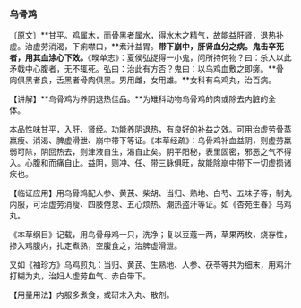 ### 乌骨鸡

〔原文〕**甘平。鸡属木，而骨黑者属水，得水木之精气，故能益肝肾，退热补虚。治虚劳消渴，下痢噤口，**煮汁益胃。**带下崩中，肝肾血分之病。鬼击卒死者，用其血涂心下效。**《暌单志》：夏侯弘捉得一小鬼，问所持何物？曰：杀人以此矛戟中心腹者，无不辄死。弘曰：治此有方否？鬼曰：以乌鸡血敷之即瘥。**骨肉俱黑者良，舌黑者骨肉俱黑。男用雌，女用雄。**女科有乌鸡丸，治百病。

【讲解】**乌骨鸡为养阴退热佳品。**为雉科动物乌骨鸡的肉或除去内脏的全体。

本品性味甘平，入肝、肾经。功能养阴退热，有良好的补益之效。可用治虚劳骨蒸羸瘦、消渴、脾虚滑泄、崩中带下等证。《本草经疏》：乌骨鸡补血益阴，则虚劳羸弱可除，阴回热去，则津液自生，渴自止矣。阴平阳秘，表里固密，邪恶之气不得入。心腹和而痛自止。益阴，则冲、任、带三脉俱旺，故能除崩中带下一切虚损诸疾也。

【临证应用】用乌骨鸡配人参、黄芪、柴胡、当归、熟地、白芍、五味子等，制丸内服，可治虚劳消瘦、四肢倦怠、五心烦热、潮热盗汗等证。如《杏苑生春》乌鸡丸。

《本草纲目》记载，用鸟骨母鸡一只，洗净；复以豆蔻一两，草果两枚，烧存性，掺入鸡腹内，扎定煮熟，空腹食之，治脾虚滑泄。

又如《袖珍方》乌鸡煎丸：当归、黄芪、生熟地、人参、茯苓等共为细末，用鸡汁打糊为丸，治妇人虚劳血气、赤白带下。

【用量用法】内服多煮食，或研末入丸、散剂。
